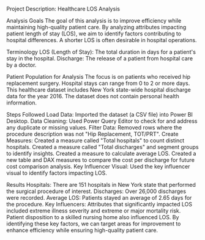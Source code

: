 Project Description: Healthcare LOS  Analysis

Analysis Goals
The goal of this analysis is to improve efficiency while maintaining high-quality patient care. By analyzing attributes impacting patient length of stay (LOS), we aim to identify factors contributing to hospital differences. A shorter LOS is often desirable in hospital operations.

Terminology
LOS (Length of Stay): The total duration in days for a patient's stay in the hospital.
Discharge: The release of a patient from hospital care by a doctor.

Patient Population for Analysis
The focus is on patients who received hip replacement surgery. Hospital stays can range from 0 to 2 or more days. This healthcare dataset includes New York state-wide hospital discharge data for the year 2016. The dataset does not contain personal health information.

Steps Followed
Load Data: Imported the dataset (a CSV file) into Power BI Desktop.
Data Cleaning: Used Power Query Editor to check for and address any duplicate or missing values.
Filter Data: Removed rows where the procedure description was not "Hip Replacement, TOT/PRT".
Create Measures:
Created a measure called "Total hospitals" to count distinct hospitals.
Created a measure called "Total discharges" and segment groups to identify insights.
Created a measure to calculate average LOS.
Created a new table and DAX measures to compare the cost per discharge for future cost comparison analysis.
Key Influencer Visual: Used the key influencer visual to identify factors impacting LOS.

Results
Hospitals: There are 151 hospitals in New York state that performed the surgical procedure of interest.
Discharges: Over 26,000 discharges were recorded.
Average LOS: Patients stayed an average of 2.65 days for the procedure.
Key Influencers: Attributes that significantly impacted LOS included extreme illness severity and extreme or major mortality risk. Patient disposition to a skilled nursing home also influenced LOS.
By identifying these key factors, we can target areas for improvement to enhance efficiency while ensuring high-quality patient care.
